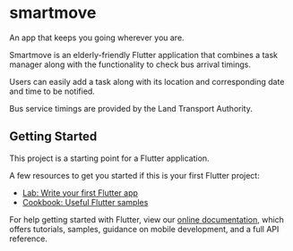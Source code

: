 # smartmove

An app that keeps you going wherever you are.

Smartmove is an elderly-friendly Flutter application that combines a task manager along with the functionality to check bus arrival timings. 

Users can easily add a task along with its location and corresponding date and time to be notified. 

Bus service timings are provided by the Land Transport Authority.

## Getting Started

This project is a starting point for a Flutter application.

A few resources to get you started if this is your first Flutter project:

- [Lab: Write your first Flutter app](https://flutter.dev/docs/get-started/codelab)
- [Cookbook: Useful Flutter samples](https://flutter.dev/docs/cookbook)

For help getting started with Flutter, view our
[online documentation](https://flutter.dev/docs), which offers tutorials,
samples, guidance on mobile development, and a full API reference.
